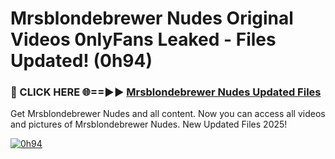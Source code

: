 # Mrsblondebrewer Nudes Original Videos 0nlyFans Leaked - Files Updated! (0h94)

<h3>🔴 CLICK HERE 🌐==►► <a href="https://tinyurl.com/5h6xmrr3" rel="nofollow">Mrsblondebrewer Nudes Updated Files</a></h3>

Get Mrsblondebrewer Nudes and all content. Now you can access all videos and pictures of Mrsblondebrewer Nudes. New Updated Files 2025!

[![0h94](https://i.imgur.com/KVD873Z.gif)](https://tinyurl.com/5h6xmrr3)
